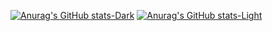 
[![Anurag's GitHub stats-Dark](https://github-readme-stats.vercel.app/api/top-langs/?username=jackSeigerman&exclude_repo=GoldenHour,Unity-Carnival-Ride-Template&layout=compact&theme=dark#gh-dark-mode-only)](https://github.com/anuraghazra/github-readme-stats#gh-dark-mode-only)
[![Anurag's GitHub stats-Light](https://github-readme-stats.vercel.app/api/top-langs/?username=jackSeigerman&exclude_repo=GoldenHour,Unity-Carnival-Ride-Template&layout=compact&theme=default#gh-light-mode-only)](https://github.com/anuraghazra/github-readme-stats#gh-light-mode-only)




<!--
**jackSeigerman/jackSeigerman** is a ✨ _special_ ✨ repository because its `README.md` (this file) appears on your GitHub profile.
![C](https://img.shields.io/badge/c-%2300599C.svg?style=for-the-badge&logo=c&logoColor=white) 
![R](https://img.shields.io/badge/r-%23276DC3.svg?style=for-the-badge&logo=r&logoColor=white)
Here are some ideas to get you started:
![C#](https://img.shields.io/badge/c%23-%23239120.svg?style=for-the-badge&logo=csharp&logoColor=white)
![Java](https://img.shields.io/badge/java-%23ED8B00.svg?style=for-the-badge&logo=openjdk&logoColor=white)
![Lua](https://img.shields.io/badge/lua-%232C2D72.svg?style=for-the-badge&logo=lua&logoColor=white)
![Python](https://img.shields.io/badge/python-3670A0?style=for-the-badge&logo=python&logoColor=ffdd54)
![C](https://img.shields.io/badge/c-%2300599C.svg?style=for-the-badge&logo=c&logoColor=white) 
![R](https://img.shields.io/badge/r-%23276DC3.svg?style=for-the-badge&logo=r&logoColor=white)



<picture>
  <source
    srcset="https://github-readme-stats.vercel.app/api/top-langs/?username=jackSeigerman&exclude_repo=GoldenHour&layout=compact&theme=dark"
    media="(prefers-color-scheme: dark)"
  />
  <source
    srcset="https://github-readme-stats.vercel.app/api/top-langs/?username=jackSeigerman&exclude_repo=GoldenHour&layout=compact"
    media="(prefers-color-scheme: light), (prefers-color-scheme: no-preference)"
  />
  <img src="https://github-readme-stats.vercel.app/api/top-langs/?username=jackSeigerman&exclude_repo=GoldenHour&layout=compact" />
</picture>



- 🔭 I’m currently working on ...
- 🌱 I’m currently learning ...
- 👯 I’m looking to collaborate on ...
- 🤔 I’m looking for help with ...
- 💬 Ask me about ...
- 📫 How to reach me: ...
- 😄 Pronouns: ...
- ⚡ Fun fact: ...
-->
